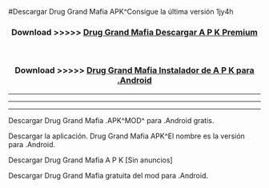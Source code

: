 #Descargar Drug Grand Mafia  APK^Consigue la última versión 1jy4h



<div align="center">
<h3>Download >>>>> <a href="https://es-sites.web.app/?es= Drug Grand Mafia ">Drug Grand Mafia  Descargar A P K Premium</a></h3><br>

<h3>Download >>>>> <a href="https://es-sites.web.app/?es= Drug Grand Mafia ">Drug Grand Mafia  Instalador de A P K para .Android</a></h3>
</div>


----------------------------------------------------------

----------------------------------------------------------

----------------------------------------------------------

Descargar Drug Grand Mafia  .APK^MOD^ para .Android gratis.

Descargar la aplicación. Drug Grand Mafia  APK^El nombre es la versión para .Android.

Descargar Drug Grand Mafia  A P K [Sin anuncios]

Descargar Drug Grand Mafia  gratuita del mod para .Android.